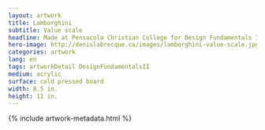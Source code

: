 ```yaml
---
layout: artwork
title: Lamborghini
subtitle: Value scale
headline: Made at Pensacola Christian College for Design Fundamentals II
hero-image: http://denislabrecque.ca/images/lamborghini-value-scale.jpg
categories: artwork
lang: en
tags: artworkDetail DesignFundamentalsII
medium: acrylic
surface: cold pressed board
width: 8.5 in.
height: 11 in.
---
```

{% include artwork-metadata.html %}
